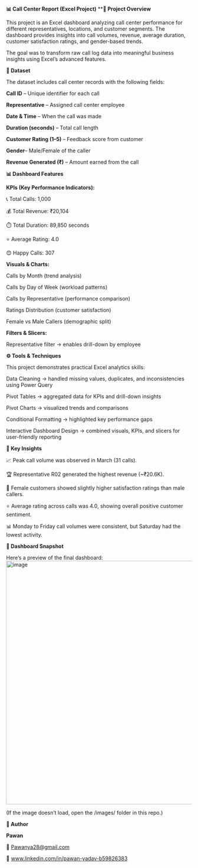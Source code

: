 **📊 Call Center Report (Excel Project)**
****📝 Project Overview**

This project is an Excel dashboard analyzing call center performance for different representatives, locations, and customer segments.
The dashboard provides insights into call volumes, revenue, average duration, customer satisfaction ratings, and gender-based trends.

The goal was to transform raw call log data into meaningful business insights using Excel’s advanced features.

**📂 Dataset**

The dataset includes call center records with the following fields:

**Call ID** – Unique identifier for each call

**Representative** – Assigned call center employee

**Date & Time** – When the call was made

**Duration (seconds)** – Total call length

**Customer Rating (1–5)** – Feedback score from customer

**Gender**– Male/Female of the caller

**Revenue Generated (₹)** – Amount earned from the call

**📊 Dashboard Features**

**KPIs (Key Performance Indicators):**

📞 Total Calls: 1,000

💰 Total Revenue: ₹20,104

⏱️ Total Duration: 89,850 seconds

⭐ Average Rating: 4.0

😊 Happy Calls: 307

**Visuals & Charts:**

Calls by Month (trend analysis)

Calls by Day of Week (workload patterns)

Calls by Representative (performance comparison)

Ratings Distribution (customer satisfaction)

Female vs Male Callers (demographic split)

**Filters & Slicers:**

Representative filter → enables drill-down by employee

**⚙️ Tools & Techniques**

This project demonstrates practical Excel analytics skills:

Data Cleaning → handled missing values, duplicates, and inconsistencies using Power Query

Pivot Tables → aggregated data for KPIs and drill-down insights

Pivot Charts → visualized trends and comparisons

Conditional Formatting → highlighted key performance gaps

Interactive Dashboard Design → combined visuals, KPIs, and slicers for user-friendly reporting

**🚀 Key Insights**

📈 Peak call volume was observed in March (31 calls).

🏆 Representative R02 generated the highest revenue (~₹20.6K).

👩 Female customers showed slightly higher satisfaction ratings than male callers.

⭐ Average rating across calls was 4.0, showing overall positive customer sentiment.

📊 Monday to Friday call volumes were consistent, but Saturday had the lowest activity.

**📸 Dashboard Snapshot**

Here’s a preview of the final dashboard:
<img width="1504" height="660" alt="image" src="https://github.com/user-attachments/assets/4039376a-17e9-4383-9bbc-8aa001ad0ca3" />


(If the image doesn’t load, open the /images/ folder in this repo.)

**👤 Author**

**Pawan**

📧 Pawanya28@gmail.com

🔗 www.linkedin.com/in/pawan-yadav-b59826383
